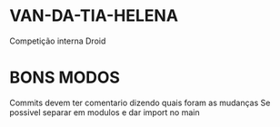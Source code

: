 # VAN-DA-TIA-HELENA
Competição interna Droid

# BONS MODOS
Commits devem ter comentario dizendo quais foram as mudanças
Se possivel separar em modulos e dar import no main
